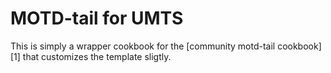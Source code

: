 # MOTD-tail for UMTS

This is simply a wrapper cookbook for the [community motd-tail
cookbook][1] that customizes the template sligtly.
